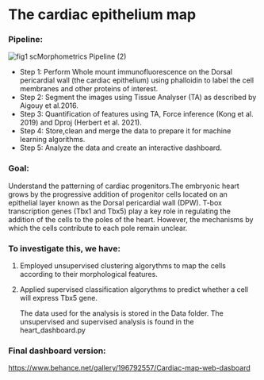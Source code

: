 # The cardiac epithelium map

### Pipeline:
![fig1 scMorphometrics Pipeline (2)](https://github.com/user-attachments/assets/6951fcb8-b677-4888-80c1-f5e33ed7e2b1)

- Step 1: Perform Whole mount immunofluorescence on the Dorsal pericardial wall (the cardiac epithelium) using phalloidin to label the cell membranes and other proteins of interest.
- Step 2: Segment the images using Tissue Analyser (TA) as described by Aigouy et al.2016.
- Step 3: Quantification of features using TA, Force inference (Kong et al. 2019) and Dproj (Herbert et al. 2021).
- Step 4: Store,clean and merge the data to prepare it for machine learning algorithms.
- Step 5: Analyze the data and create an interactive dashboard.

### Goal: 
Understand the patterning of cardiac progenitors.The embryonic heart grows by the progressive addition of progenitor cells located on an epithelial layer known as the Dorsal pericardial wall (DPW).
T-box transcription genes (Tbx1 and Tbx5) play a key role in regulating the addition of the cells to the poles of the heart. However, the mechanisms by which the cells contribute to each pole remain unclear.

### To investigate this, we have:
1. Employed unsupervised clustering algorythms to map the cells according to their morphological features.
2. Applied supervised classification algorythms to predict whether a cell will express Tbx5 gene.

   The data used for the analysis is stored in the Data folder. The unsupervised and supervised analysis is found in the heart_dashboard.py

### Final dashboard version: 
https://www.behance.net/gallery/196792557/Cardiac-map-web-dasboard


